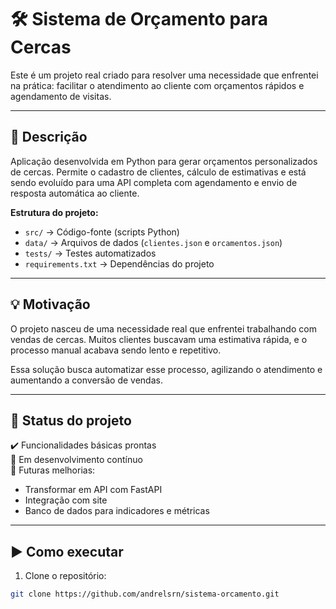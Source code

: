 # 🛠️ Sistema de Orçamento para Cercas

Este é um projeto real criado para resolver uma necessidade que enfrentei na prática: facilitar o atendimento ao cliente com orçamentos rápidos e agendamento de visitas.

---

## 📌 Descrição

Aplicação desenvolvida em Python para gerar orçamentos personalizados de cercas. Permite o cadastro de clientes, cálculo de estimativas e está sendo evoluído para uma API completa com agendamento e envio de resposta automática ao cliente.

**Estrutura do projeto:**
- `src/` → Código-fonte (scripts Python)
- `data/` → Arquivos de dados (`clientes.json` e `orcamentos.json`)
- `tests/` → Testes automatizados
- `requirements.txt` → Dependências do projeto

---

## 💡 Motivação

O projeto nasceu de uma necessidade real que enfrentei trabalhando com vendas de cercas. Muitos clientes buscavam uma estimativa rápida, e o processo manual acabava sendo lento e repetitivo.

Essa solução busca automatizar esse processo, agilizando o atendimento e aumentando a conversão de vendas.

---

## 🚧 Status do projeto

✔️ Funcionalidades básicas prontas  
🚧 Em desenvolvimento contínuo  
📌 Futuras melhorias:
- Transformar em API com FastAPI
- Integração com site
- Banco de dados para indicadores e métricas

---

## ▶️ Como executar

1. Clone o repositório:
```bash
git clone https://github.com/andrelsrn/sistema-orcamento.git
